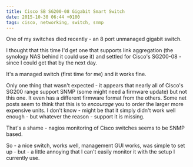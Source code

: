 ```yaml
---
title: Cisco SB SG200-08 Gigabit Smart Switch
date: 2015-10-30 06:44 +0100
tags: cisco, networking, switch, snmp
---
```


One of my switches died recently - an 8 port unmanaged gigabit switch.

I thought that this time I'd get one that supports link aggregation (the synology NAS behind it could use it) and settled for Cisco's SG200-08 - since I could get that by the next day.

It's a managed switch (first time for me) and it works fine.

Only one thing that wasn't expected - it appears that nearly all of Cisco's SG200 range support SNMP (some might need a firmware update) but not this one. It even has a different firmware format from the others. Some net posts seem to think that this is to *encourage* you to order the larger more expensive units. I don't know - might be that it simply didn't work well enough - but whatever the reason - support it is missing.

That's a shame - nagios monitoring of Cisco switches seems to be SNMP based.

So - a nice switch, works well, management GUI works, was simple to set up - but - a little annoying that I can't easily monitor it with the setup I currently use.
